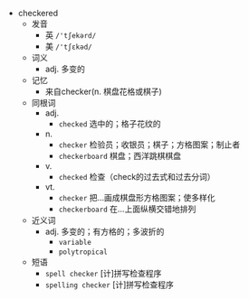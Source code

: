 - checkered
  - 发音
    - 英 `/'tʃekərd/`
    - 美 `/'tʃɛkəd/`
  - 词义
    - adj. 多变的
  - 记忆
    - 来自checker(n. 棋盘花格或棋子)
  - 同根词
    - adj.
      - `checked` 选中的；格子花纹的
    - n.
      - `checker` 检验员；收银员；棋子；方格图案；制止者
      - `checkerboard` 棋盘；西洋跳棋棋盘
    - v.
      - `checked` 检查（check的过去式和过去分词）
    - vt.
      - `checker` 把…画成棋盘形方格图案；使多样化
      - `checkerboard` 在…上面纵横交错地排列
  - 近义词
    - adj. 多变的；有方格的；多波折的
      - `variable`
      - `polytropical`
  - 短语
    - `spell checker` [计]拼写检查程序 
    - `spelling checker` [计]拼写检查程序 

